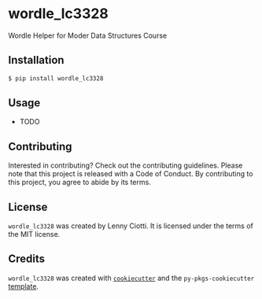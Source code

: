 # wordle_lc3328

Wordle Helper for Moder Data Structures Course

## Installation

```bash
$ pip install wordle_lc3328
```

## Usage

- TODO

## Contributing

Interested in contributing? Check out the contributing guidelines. Please note that this project is released with a Code of Conduct. By contributing to this project, you agree to abide by its terms.

## License

`wordle_lc3328` was created by Lenny Ciotti. It is licensed under the terms of the MIT license.

## Credits

`wordle_lc3328` was created with [`cookiecutter`](https://cookiecutter.readthedocs.io/en/latest/) and the `py-pkgs-cookiecutter` [template](https://github.com/py-pkgs/py-pkgs-cookiecutter).
